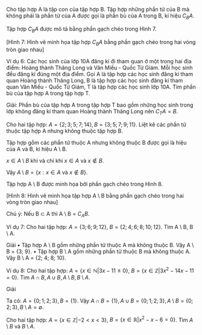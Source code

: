 Cho tập hợp A là tập con của tập hợp B. Tập hợp những phần tử của B mà không phải là phần tử của A được gọi là phần bù của A trong B, kí hiệu $C_B A$.

Tập hợp $C_B A$ được mô tả bằng phần gạch chéo trong Hình 7.

[Hình 7: Hình vẽ minh họa tập hợp $C_B A$ bằng phần gạch chéo trong hai vòng tròn giao nhau]

Ví dụ 6: Các học sinh của lớp 10A đăng kí đi tham quan ở một trong hai địa điểm: Hoàng thành Thăng Long và Văn Miếu - Quốc Tử Giám. Mỗi học sinh đều đăng kí đúng một địa điểm. Gọi A là tập hợp các học sinh đăng kí tham quan Hoàng thành Thăng Long, B là tập hợp các học sinh đăng kí tham quan Văn Miếu - Quốc Tử Giám, T là tập hợp các học sinh lớp 10A. Tìm phần bù của tập hợp A trong tập hợp T.

Giải: Phần bù của tập hợp A trong tập hợp T bao gồm những học sinh trong lớp không đăng kí tham quan Hoàng thành Thăng Long nên $C_T A = B$.

Cho hai tập hợp: $A = \{2; 3; 5; 7; 14\}, B = \{3; 5; 7; 9; 11\}$.
Liệt kê các phần tử thuộc tập hợp A nhưng không thuộc tập hợp B.

Tập hợp gồm các phần tử thuộc A nhưng không thuộc B được gọi là hiệu của A và B, kí hiệu A \ B.

$x \in A \setminus B$ khi và chỉ khi $x \in A$ và $x \notin B$.

Vậy $A \setminus B = \{x : x \in A \text{ và } x \notin B\}$.

Tập hợp A \ B được minh họa bởi phần gạch chéo trong Hình 8.

[Hình 8: Hình vẽ minh họa tập hợp A \ B bằng phần gạch chéo trong hai vòng tròn giao nhau]

Chú ý: Nếu B ⊂ A thì A \ B = $C_A B$.

Ví dụ 7: Cho hai tập hợp: $A = \{3; 6; 9; 12\}$,
                         $B = \{2; 4; 6; 8; 10; 12\}$.
Tìm A \ B, B \ A.

Giải
• Tập hợp A \ B gồm những phần tử thuộc A mà không thuộc B. Vậy A \ B = {3; 9}.
• Tập hợp B \ A gồm những phần tử thuộc B mà không thuộc A. Vậy B \ A = {2; 4; 8; 10}.

Ví dụ 8: Cho hai tập hợp: $A = \{x \in \mathbb{N} | 3x - 11 \leq 0\}$,
                         $B = \{x \in \mathbb{Z} | 3x^2 - 14x - 11 = 0\}$.
Tìm $A \cap B, A \cup B, A \setminus B, B \setminus A$.

Giải

Ta có: $A = \{0; 1; 2; 3\}, B = \{1\}$.
Vậy $A \cap B = \{1\}, A \cup B = \{0; 1; 2; 3\}, A \setminus B = \{0; 2; 3\}, B \setminus A = \emptyset$.

Cho hai tập hợp:
$A = \{x \in \mathbb{Z} | -2 < x < 3\}$,
$B = \{x \in \mathbb{R} | x^2 - x - 6 = 0\}$.
Tìm $A \setminus B$ và $B \setminus A$.
